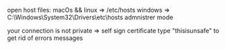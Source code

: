 open host files: 
macOs && linux => /etc/hosts
windows => C:\Windows\System32\Drivers\etc\hosts
admnistrer mode 

your connection is not private =>  self sign certificate
type "thisisunsafe" to get rid of errors messages
